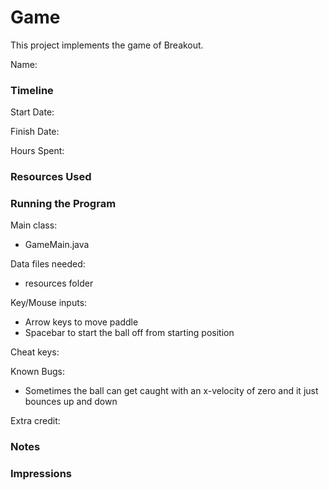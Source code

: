 Game
====

This project implements the game of Breakout.

Name: 

### Timeline

Start Date: 

Finish Date: 

Hours Spent:

### Resources Used


### Running the Program

Main class:
 - GameMain.java

Data files needed: 
 - resources folder

Key/Mouse inputs:
 - Arrow keys to move paddle
 - Spacebar to start the  ball off from starting position

Cheat keys:

Known Bugs:
 - Sometimes the ball can get caught with an x-velocity of zero and it just bounces up and down

Extra credit:


### Notes


### Impressions

